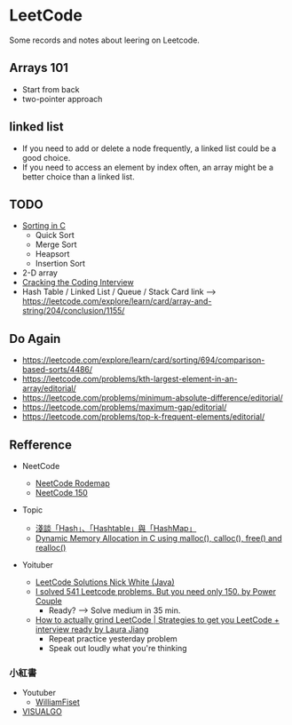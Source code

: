 # LeetCode

Some records and notes about leering on Leetcode.

## Arrays 101

- Start from back
- two-pointer approach

## linked list

- If you need to add or delete a node frequently, a linked list could be a good choice.
- If you need to access an element by index often, an array might be a better choice than a linked list.

## TODO

- [Sorting in C](https://www.educba.com/sorting-in-c/)
  - Quick Sort
  - Merge Sort
  - Heapsort
  - Insertion Sort
- 2-D array
- [Cracking the Coding Interview](https://www.youtube.com/playlist?list=PLI1t_8YX-ApvMthLj56t1Rf-Buio5Y8KL)
- Hash Table / Linked List / Queue / Stack Card link --> https://leetcode.com/explore/learn/card/array-and-string/204/conclusion/1155/

## Do Again

- https://leetcode.com/explore/learn/card/sorting/694/comparison-based-sorts/4486/
- https://leetcode.com/problems/kth-largest-element-in-an-array/editorial/
- https://leetcode.com/problems/minimum-absolute-difference/editorial/
- https://leetcode.com/problems/maximum-gap/editorial/
- https://leetcode.com/problems/top-k-frequent-elements/editorial/

## Refference

- NeetCode
  - [NeetCode Rodemap](https://neetcode.io/roadmap)
  - [NeetCode 150](https://neetcode.io/practice)

- Topic
  - [淺談「Hash」、「Hashtable」與「HashMap」](https://rickbsr.medium.com/%E6%B7%BA%E8%AB%87-hash-hashtable-%E8%88%87-hashmap-4e5f5e5d36da)
  - [Dynamic Memory Allocation in C using malloc(), calloc(), free() and realloc()](https://www.geeksforgeeks.org/dynamic-memory-allocation-in-c-using-malloc-calloc-free-and-realloc/)

- Yoituber
  - [LeetCode Solutions Nick White (Java)](https://youtube.com/playlist?list=PLU_sdQYzUj2keVENTP0a5rdykRSgg9Wp-)
  - [I solved 541 Leetcode problems. But you need only 150. by Power Couple](https://youtu.be/xF554Tlzo-c)
    - Ready? --> Solve medium in 35 min.
  - [How to actually grind LeetCode | Strategies to get you LeetCode + interview ready by Laura Jiang](https://youtu.be/mAXOv_fZXt4)
    - Repeat practice yesterday problem
    - Speak out loudly what you're thinking

### 小紅書

- Youtuber
  - [WilliamFiset](https://www.youtube.com/channel/UCD8yeTczadqdARzQUp29PJw)
- [VISUALGO](https://visualgo.net/en)

